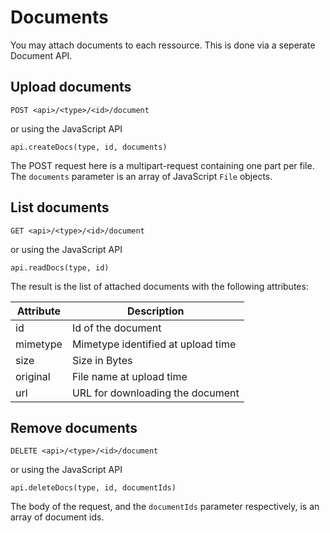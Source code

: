 # Documents

You may attach documents to each ressource.
This is done via a seperate Document API.

## Upload documents

````
POST <api>/<type>/<id>/document
````
or using the JavaScript API
````
api.createDocs(type, id, documents)
````
The POST request here is a multipart-request 
containing one part per file.
The ``documents`` parameter is an array of JavaScript 
``File`` objects.


## List documents

````
GET <api>/<type>/<id>/document
````
or using the JavaScript API
````
api.readDocs(type, id)
````
The result is the list of attached documents with the following attributes:

|Attribute|Description|
|---|---|
|id|Id of the document|
|mimetype|Mimetype identified at upload time|
|size|Size in Bytes|
|original|File name at upload time|
|url|URL for downloading the document|

## Remove documents

````
DELETE <api>/<type>/<id>/document
````
or using the JavaScript API
````
api.deleteDocs(type, id, documentIds)
````
The body of the request, and the ``documentIds`` parameter respectively,
is an array of document ids.
